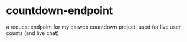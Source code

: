 # countdown-endpoint
a request endpoint for my catweb countdown project, used for live user counts (and live chat)
